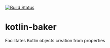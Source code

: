 [![Build Status](https://travis-ci.org/denis-zhdanov/kotlin-baker.svg?branch=master)](https://travis-ci.org/denis-zhdanov/kotlin-baker)

# kotlin-baker
Facilitates Kotlin objects creation from properties
